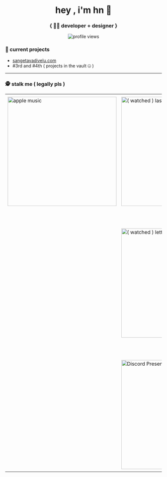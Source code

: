 <div align="center">
  <h1>hey , i'm hn 👋</h1>
  <h3>{ 🧑‍💻 developer + designer }</h3>
  <img src="https://komarev.com/ghpvc/?username=hnitch&style=flat-square" alt="profile views"/>
</div>

### 📂 current projects

* [sangetavadivelu.com](https://sangetavadivelu.com)
* #3rd and #4th ( projects in the vault 🤐 )

<hr>

### 🕵️ stalk me ( legally pls )

<div align="center">
  <table border="0" cellpadding="0" cellspacing="0">
    <tr valign="top">
      
  <td style="padding: 8px;">
        <img width="350" src="https://music-profile.rayriffy.com/theme/dark.svg?uid=000568.fa0178bfed7a4356a5b20a996b4824a4.1200" alt="apple music">
      </td>
      
  <td style="padding: 8px;">
        <div>
          <a style="text-decoration: none;" href="https://letterboxd.com/hnitch/">
            <img width="350" src="https://letterboxd-badge.vercel.app/hnitch/svg" alt="( watched ) last watched film">
          </a>
          
  <br /><br />
          
  <a style="text-decoration: none;" href="https://letterboxd.com/hnitch/">
            <img width="350" src="https://letterboxd-badge.vercel.app/hnitch/svg?index=1" alt="( watched ) letterboxd film #2">
          </a>
          
  <br /><br />
          
  <a href="https://discord.com/users/690729789702537336">
            <img width="350" src="https://lanyard.cnrad.dev/api/690729789702537336?theme=dark&bg=00000000" alt="Discord Presence">
          </a>
        </div>
      </td>
      
  </tr>
  </table>
</div>
